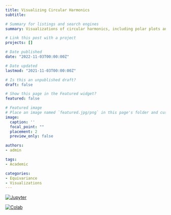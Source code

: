 ```yaml
---
title: Visualizing Circular Harmonics
subtitle:

# Summary for listings and search engines
summary: Visualizations of circular harmonics, including polar plots and animations

# Link this post with a project
projects: []

# Date published
date: "2022-11-03T00:00:00Z"

# Date updated
lastmod: "2021-11-03T00:00:00Z"

# Is this an unpublished draft?
draft: false

# Show this page in the Featured widget?
featured: false

# Featured image
# Place an image named `featured.jpg/png` in this page's folder and customize its options here.
image:
  caption: ''
  focal_point: ""
  placement: 2
  preview_only: false

authors:
- admin

tags:
- Academic

categories:
- Equivariance
- Visualizations
---
```


[![Jupyter](https://img.shields.io/static/v1.svg?logo=jupyter&label=Jupyter&message=View%20On%20Github&color=lightgreen)](https://github.com/mkofinas/circular-harmonics/blob/main/src/circular_harmonics.ipynb)

[![Colab](https://colab.research.google.com/assets/colab-badge.svg)](https://colab.research.google.com/github/mkofinas/circular-harmonics/blob/main/src/circular_harmonics.ipynb)

